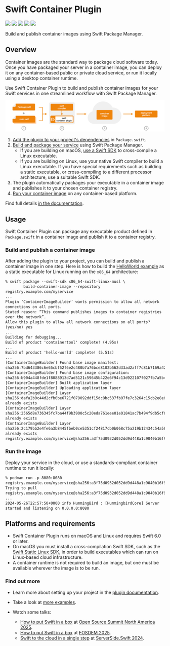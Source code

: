 # Swift Container Plugin

[![](https://img.shields.io/badge/docc-read_documentation-blue)](https://swiftpackageindex.com/apple/swift-container-plugin/documentation)
[![](https://img.shields.io/github/v/release/apple/swift-container-plugin?include_prereleases)](https://github.com/apple/swift-container-plugin/releases)
[![](https://img.shields.io/endpoint?url=https%3A%2F%2Fswiftpackageindex.com%2Fapi%2Fpackages%2Fapple%2Fswift-container-plugin%2Fbadge%3Ftype%3Dswift-versions)](https://swiftpackageindex.com/apple/swift-container-plugin)
[![](https://img.shields.io/endpoint?url=https%3A%2F%2Fswiftpackageindex.com%2Fapi%2Fpackages%2Fapple%2Fswift-container-plugin%2Fbadge%3Ftype%3Dplatforms)](https://swiftpackageindex.com/apple/swift-container-plugin)
[![](https://github.com/apple/swift-container-plugin/actions/workflows/main.yml/badge.svg)](https://github.com/apple/swift-container-plugin/actions/workflows/main.yml)

Build and publish container images using Swift Package Manager.

## Overview

Container images are the standard way to package cloud software today.   Once you have packaged your server in a container image, you can deploy it on any container-based public or private cloud service, or run it locally using a desktop container runtime.

Use Swift Container Plugin to build and publish container images for your Swift services in one streamlined workflow with Swift Package Manager.

[![Swift Container Plugin flow diagram](Sources/swift-container-plugin/Documentation.docc/_Resources/swift-container-plugin-flow-diagram.png)](https://swiftpackageindex.com/apple/swift-container-plugin/documentation)

1. [Add the plugin to your project's dependencies](https://swiftpackageindex.com/apple/swift-container-plugin/documentation/swift-container-plugin/adding-the-plugin-to-your-project) in `Package.swift`.
2. [Build and package your service](https://swiftpackageindex.com/apple/swift-container-plugin/documentation/swift-container-plugin/build) using Swift Package Manager.
   - If you are building on macOS, [use a Swift SDK](https://swiftpackageindex.com/apple/swift-container-plugin/documentation/swift-container-plugin/requirements) to cross-compile a Linux executable.
   - If you are building on Linux, use your native Swift compiler to build a Linux executable.   If you have special requirements such as building a static executable, or cross-compiling to a different processor architecture, use a suitable Swift SDK.
3. The plugin automatically packages your executable in a container image and publishes it to your chosen container registry.
4. [Run your container image](https://swiftpackageindex.com/apple/swift-container-plugin/documentation/swift-container-plugin/run) on any container-based platform.

Find full details [in the documentation](https://swiftpackageindex.com/apple/swift-container-plugin/documentation).

## Usage

Swift Container Plugin can package any executable product defined in `Package.swift` in a container image and publish it to a container registry.

### Build and publish a container image

After adding the plugin to your project, you can build and publish a container image in one step.
Here is how to build the [HelloWorld example](https://github.com/apple/swift-container-plugin/tree/main/Examples/HelloWorldHummingbird) as a static executable for Linux running on the `x86_64` architecture:

```
% swift package --swift-sdk x86_64-swift-linux-musl \
        build-container-image --repository registry.example.com/myservice
...
Plugin ‘ContainerImageBuilder’ wants permission to allow all network connections on all ports.
Stated reason: “This command publishes images to container registries over the network”.
Allow this plugin to allow all network connections on all ports? (yes/no) yes
...
Building for debugging...
Build of product 'containertool' complete! (4.95s)
...
Build of product 'hello-world' complete! (5.51s)
...
[ContainerImageBuilder] Found base image manifest: sha256:7bd643386c6e65cbf52f6e2c480b7a76bce8102b562d33ad2aff7c81b7169a42
[ContainerImageBuilder] Found base image configuration: sha256:b904a448fde1f8088913d7ad5121c59645b422e6f94c13d922107f027fb7a5b4
[ContainerImageBuilder] Built application layer
[ContainerImageBuilder] Uploading application layer
[ContainerImageBuilder] Layer sha256:dafa2b0c44d2cfb0be6721f079092ddf15dc8bc537fb07fe7c3264c15cb2e8e6: already exists
[ContainerImageBuilder] Layer sha256:2565d8e736345fc7ba44f9b3900c5c20eda761eee01e01841ac7b494f9db5cf6: already exists
[ContainerImageBuilder] Layer sha256:2c179bb2e4fe6a3b8445fbeb0ce5351cf24817cb0b068c75a219b12434c54a58: already exists
registry.example.com/myservice@sha256:a3f75d0932d052dd9d448a1c9040b16f9f2c2ed9190317147dee95a218faf1df
```

### Run the image

Deploy your service in the cloud, or use a standards-compliant container runtime to run it locally:

```
% podman run -p 8080:8080 registry.example.com/myservice@sha256:a3f75d0932d052dd9d448a1c9040b16f9f2c2ed9190317147dee95a218faf1df
Trying to pull registry.example.com/myservice@sha256:a3f75d0932d052dd9d448a1c9040b16f9f2c2ed9190317147dee95a218faf1df...
...
2024-05-26T22:57:50+0000 info HummingBird : [HummingbirdCore] Server started and listening on 0.0.0.0:8080
```

## Platforms and requirements

* Swift Container Plugin runs on macOS and Linux and requires Swift 6.0 or later.
* On macOS you must install a cross-compilation Swift SDK, such as the [Swift Static Linux SDK](https://www.swift.org/documentation/articles/static-linux-getting-started.html), in order to build executables which can run on Linux-based cloud infrastructure.
* A container runtime is not required to build an image, but one must be available wherever the image is to be run.

### Find out more
* Learn more about setting up your project in the [plugin documentation](https://swiftpackageindex.com/apple/swift-container-plugin/documentation/swift-container-plugin).

* Take a look at [more examples](https://github.com/apple/swift-container-plugin/tree/main/Examples).

* Watch some talks:

    * [How to put Swift in a box](https://www.youtube.com/watch?v=MV0wACpikyw) at [Open Source Summit North America 2025](https://events.linuxfoundation.org/archive/2025/open-source-summit-north-america/).
    * [How to put Swift in a box](https://fosdem.org/2025/schedule/event/fosdem-2025-5116-how-to-put-swift-in-a-box-building-container-images-with-swift-container-plugin/) at [FOSDEM 2025](https://fosdem.org/2025/schedule/track/swift/).
    * [Swift to the cloud in a single step](https://www.youtube.com/watch?v=9AaINsCfZzw) at [ServerSide.Swift 2024](https://www.serversideswift.info/2024/speakers/euan-harris/).
